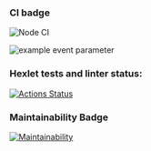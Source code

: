 ### CI badge
![Node CI](https://github.com/ErKir/backend-project-lvl1/actions/workflows/Node%20CI/badge.svg?)

![example event parameter](https://github.com/github/docs/actions/workflows/main.yml/badge.svg?event=push)

### Hexlet tests and linter status:
[![Actions Status](https://github.com/ErKir/backend-project-lvl1/workflows/hexlet-check/badge.svg)](https://github.com/ErKir/backend-project-lvl1/actions)

### Maintainability Badge

[![Maintainability](https://api.codeclimate.com/v1/badges/a99a88d28ad37a79dbf6/maintainability)](https://codeclimate.com/github/codeclimate/codeclimate/maintainability)
